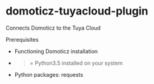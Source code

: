 # domoticz-tuyacloud-plugin
Connects Domoticz to the Tuya Cloud

Prerequisites
- Functioning Domoticz installation
- >= Python3.5 installed on your system
- Python packages: requests
